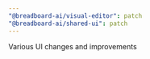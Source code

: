 ```yaml
---
"@breadboard-ai/visual-editor": patch
"@breadboard-ai/shared-ui": patch
---
```


Various UI changes and improvements
